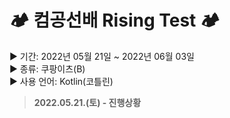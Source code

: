 # 🏕 컴공선배 Rising Test 🏕
▶︎ 기간: 2022년 05월 21일 ~ 2022년 06월 03일  
▶︎ 종류: 쿠팡이츠(B)  
▶︎ 사용 언어: Kotlin(코틀린)  
  
  
>**2022.05.21.(토) - 진행상황**
